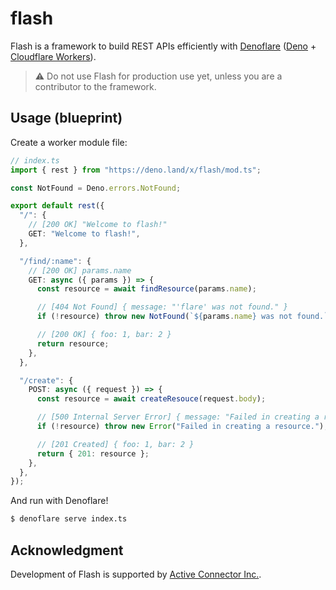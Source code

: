 # flash

Flash is a framework to build REST APIs efficiently with
[Denoflare](https://denoflare.dev/) ([Deno](https://deno.land/) +
[Cloudflare Workers](https://www.cloudflare.com/products/workers-kv/)).

> :warning: Do not use Flash for production use yet, unless you are a
> contributor to the framework.

## Usage (blueprint)

Create a worker module file:

```typescript
// index.ts
import { rest } from "https://deno.land/x/flash/mod.ts";

const NotFound = Deno.errors.NotFound;

export default rest({
  "/": {
    // [200 OK] "Welcome to flash!"
    GET: "Welcome to flash!",
  },

  "/find/:name": {
    // [200 OK] params.name
    GET: async ({ params }) => {
      const resource = await findResource(params.name);

      // [404 Not Found] { message: "'flare' was not found." }
      if (!resource) throw new NotFound(`${params.name} was not found.`);

      // [200 OK] { foo: 1, bar: 2 }
      return resource;
    },
  },

  "/create": {
    POST: async ({ request }) => {
      const resource = await createResouce(request.body);

      // [500 Internal Server Error] { message: "Failed in creating a resource." }
      if (!resource) throw new Error("Failed in creating a resource.");

      // [201 Created] { foo: 1, bar: 2 }
      return { 201: resource };
    },
  },
});
```

And run with Denoflare!

```sh
$ denoflare serve index.ts
```

## Acknowledgment

Development of Flash is supported by
[Active Connector Inc.](https://active-connector.com).

